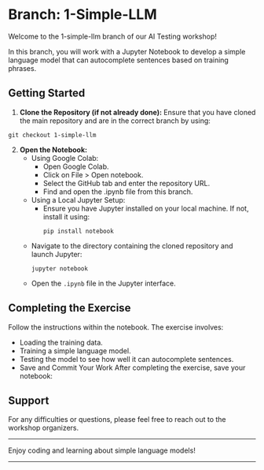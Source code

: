 # Branch: 1-Simple-LLM

Welcome to the 1-simple-llm branch of our AI Testing workshop!

In this branch, you will work with a Jupyter Notebook to develop a simple language model that can autocomplete sentences based on training phrases.

## Getting Started
1. **Clone the Repository (if not already done):**
Ensure that you have cloned the main repository and are in the correct branch by using:
```
git checkout 1-simple-llm
```
2. **Open the Notebook:**
   - Using Google Colab:
     - Open Google Colab.
     - Click on File > Open notebook.
     - Select the GitHub tab and enter the repository URL.
     - Find and open the .ipynb file from this branch.
   - Using a Local Jupyter Setup:
     - Ensure you have Jupyter installed on your local machine. If not, install it using:
        ```
        pip install notebook
        ```
   - Navigate to the directory containing the cloned repository and launch Jupyter:
        ```
        jupyter notebook
        ```
   - Open the `.ipynb` file in the Jupyter interface.

## Completing the Exercise
Follow the instructions within the notebook. The exercise involves:
- Loading the training data.
- Training a simple language model.
- Testing the model to see how well it can autocomplete sentences.
- Save and Commit Your Work
After completing the exercise, save your notebook:

## Support
For any difficulties or questions, please feel free to reach out to the workshop organizers.

--- 

Enjoy coding and learning about simple language models!

---
